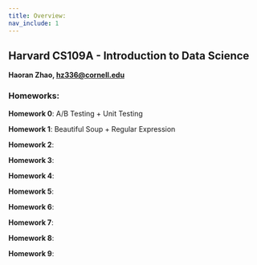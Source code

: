 ```yaml
---
title: Overview:
nav_include: 1
---
```


## Harvard CS109A - Introduction to Data Science

**Haoran Zhao, hz336@cornell.edu**

### Homeworks:

**Homework 0**: A/B Testing + Unit Testing

**Homework 1**: Beautiful Soup + Regular Expression

**Homework 2**: 

**Homework 3**: 

**Homework 4**: 

**Homework 5**: 

**Homework 6**: 

**Homework 7**: 

**Homework 8**: 

**Homework 9**: 

